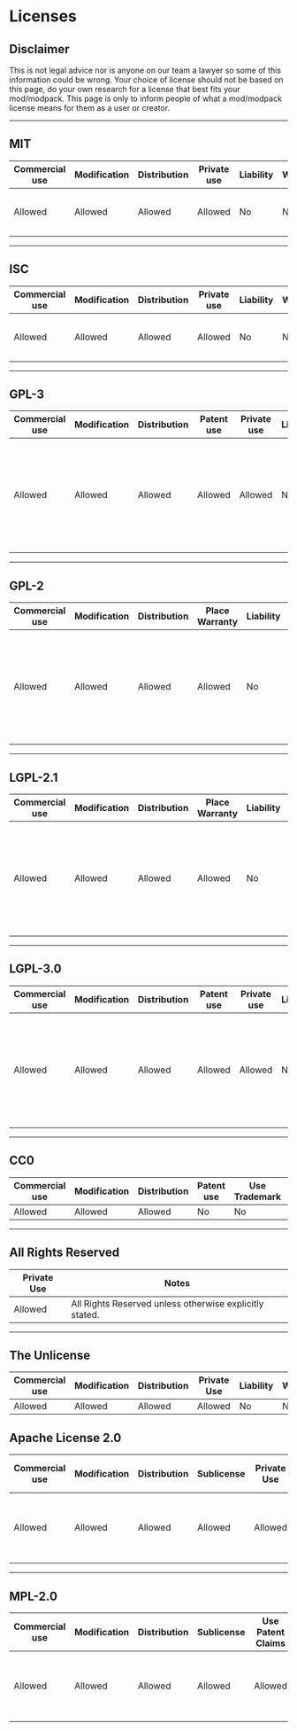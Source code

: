 # Licenses

## Disclaimer

This is not legal advice nor is anyone on our team a lawyer so some of this information could be wrong. Your choice of license should not be based on this page, do your own research for a license that best fits your mod/modpack. This page is only to inform people of what a mod/modpack license means for them as a user or creator.
___

## MIT

| Commercial use | Modification | Distribution | Private use | Liability | Warranty | Conditions |
| --- | --- | --- | --- | --- | --- | --- |
| Allowed | Allowed | Allowed | Allowed | No | No | License and copyright notice. |
___

## ISC

| Commercial use | Modification | Distribution | Private use | Liability | Warranty | Conditions |
| --- | --- | --- | --- | --- | --- | --- |
| Allowed | Allowed | Allowed | Allowed | No | No | License and copyright notice. |
___

## GPL-3

| Commercial use | Modification | Distribution | Patent use | Private use | Liability | Warranty | Conditions |
| --- | --- | --- | --- | --- | --- | --- | --- |
| Allowed | Allowed | Allowed | Allowed | Allowed | No | No | License and copyright notice.<br>State changes.<br>Disclose source.<br>Same license. |
___

## GPL-2

| Commercial use | Modification | Distribution | Place Warranty | Liability | Sublicense| Conditions |
| --- | --- | --- | --- | --- | --- | --- |
| Allowed | Allowed | Allowed | Allowed | No | No | License and copyright notice.<br>State changes.<br>Disclose source.<br>Same license. |
___

## LGPL-2.1

| Commercial use | Modification | Distribution | Place Warranty | Liability | Conditions |
| --- | --- | --- | --- | --- | --- |
| Allowed | Allowed | Allowed | Allowed | No | License and copyright notice.<br>State changes.<br>Disclose source.<br>Same license. |
___

## LGPL-3.0

| Commercial use | Modification | Distribution | Patent use | Private use | Liability | Warranty | Conditions |
| --- | --- | --- | --- | --- | --- | --- | --- |
| Allowed | Allowed | Allowed | Allowed | Allowed | No | No | License and copyright notice.<br>State changes.<br>Disclose source.<br>Same license. |
___

## CC0

| Commercial use | Modification | Distribution | Patent use | Use Trademark | Private use | Liability | Warranty | Conditions |
| --- | --- | --- | --- | --- | --- | --- | --- | --- |
| Allowed | Allowed | Allowed | No | No | Allowed | No | No | None Yet. |
___

## All Rights Reserved

| Private Use | Notes |
| --- | --- |
| Allowed | All Rights Reserved unless otherwise explicitly stated. |
___

## The Unlicense

| Commercial use | Modification | Distribution | Private Use | Liability | Warranty | Conditions |
| --- | --- | --- | --- | --- | --- | --- |
| Allowed | Allowed | Allowed | Allowed | No | No | None. |

## Apache License 2.0

| Commercial use | Modification | Distribution | Sublicense | Private Use | Use Patent Claims | Place Warranty | Liability | Warranty | Conditions |
| --- | --- | --- | --- | --- | --- | --- | --- | --- | --- |
| Allowed | Allowed | Allowed | Allowed | Allowed | Allowed | Allowed | No | No | License and copyright notice.<br>State changes. |
___

## MPL-2.0

| Commercial use | Modification | Distribution | Sublicense | Use Patent Claims | Place Warranty | Liability | Warranty | Use Trademark | Conditions |
| --- | --- | --- | --- | --- | --- | --- | --- | --- | --- |
| Allowed | Allowed | Allowed | Allowed | Allowed | Allowed | No | No | No | License and copyright notice.<br>Disclose Source. |
